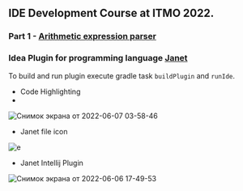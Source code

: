## IDE Development Course at ITMO 2022.

### Part 1 - [Arithmetic expression parser](https://github.com/inspired99/ide-2022-itmo-spr)

### Idea Plugin for programming language [Janet](https://janet-lang.org/)

To build and run plugin execute gradle task ```buildPlugin``` and ```runIde```.


* Code Highlighting 
* 
![Снимок экрана от 2022-06-07 03-58-46](https://user-images.githubusercontent.com/64794482/172273688-6acee961-ddbd-4a36-a645-0c63b0e1f20d.png)


* Janet file icon

![e](https://user-images.githubusercontent.com/64794482/172184998-e6269249-cccc-4531-bf39-f7dbd49bfc6b.png)

* Janet Intellij Plugin

![Снимок экрана от 2022-06-06 17-49-53](https://user-images.githubusercontent.com/64794482/172185453-d75d0e5e-c147-4fbb-a12b-4a008f011437.png)


